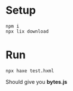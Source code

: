 # Setup

```
npm i
npx lix download
```

# Run

```
npx haxe test.hxml
```

Should give you __bytes.js__